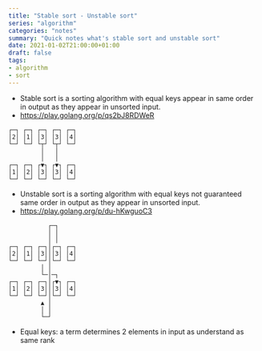 ```yaml
---
title: "Stable sort - Unstable sort"
series: "algorithm"
categories: "notes"
summary: "Quick notes what's stable sort and unstable sort"
date: 2021-01-02T21:00:00+01:00
draft: false
tags:
- algorithm
- sort
---
```


 - Stable sort is a sorting algorithm with equal keys appear in same order in output as they appear in unsorted input.
 - https://play.golang.org/p/qs2bJ8RDWeR

```
┌─┐ ┌─┐ ┌─┐ ┌─┐ ┌─┐
│2│ │1│ │3│ │3│ │4│
└─┘ └─┘ └┬┘ └┬┘ └─┘
         │   │     
         │   │     
┌─┐ ┌─┐ ┌▼┐ ┌▼┐ ┌─┐
│1│ │2│ │3│ │3│ │4│
└─┘ └─┘ └─┘ └─┘ └─┘
```

 - Unstable sort is a sorting algorithm with equal keys not guaranteed same order in output as they appear in unsorted input. 
 - https://play.golang.org/p/du-hKwguoC3

```
           ┌─┐     
           │ │     
           │ │     
┌─┐ ┌─┐ ┌─┐│┌─┐ ┌─┐
│2│ │1│ │3│││3│ │4│
└─┘ └─┘ └─┘│└─┘ └─┘
         │ │       
         └─│─┐     
┌─┐ ┌─┐ ┌─┐│┌▼┐ ┌─┐
│1│ │2│ │3│││3│ │4│
└─┘ └─┘ └─┘│└─┘ └─┘
         ▲ │       
         │ │       
         └─┘       
```

 - Equal keys: a term determines 2 elements in input as understand as same rank

